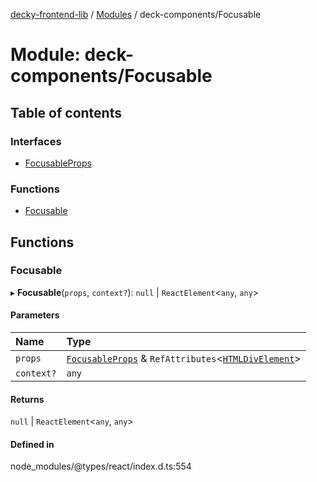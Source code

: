 [decky-frontend-lib](../README.md) / [Modules](../modules.md) / deck-components/Focusable

# Module: deck-components/Focusable

## Table of contents

### Interfaces

- [FocusableProps](../interfaces/deck_components_Focusable.FocusableProps.md)

### Functions

- [Focusable](deck_components_Focusable.md#focusable)

## Functions

### Focusable

▸ **Focusable**(`props`, `context?`): ``null`` \| `ReactElement`<`any`, `any`\>

#### Parameters

| Name | Type |
| :------ | :------ |
| `props` | [`FocusableProps`](../interfaces/deck_components_Focusable.FocusableProps.md) & `RefAttributes`<[`HTMLDivElement`]( https://developer.mozilla.org/en-US/docs/Web/API/HTMLDivElement )\> |
| `context?` | `any` |

#### Returns

``null`` \| `ReactElement`<`any`, `any`\>

#### Defined in

node_modules/@types/react/index.d.ts:554

